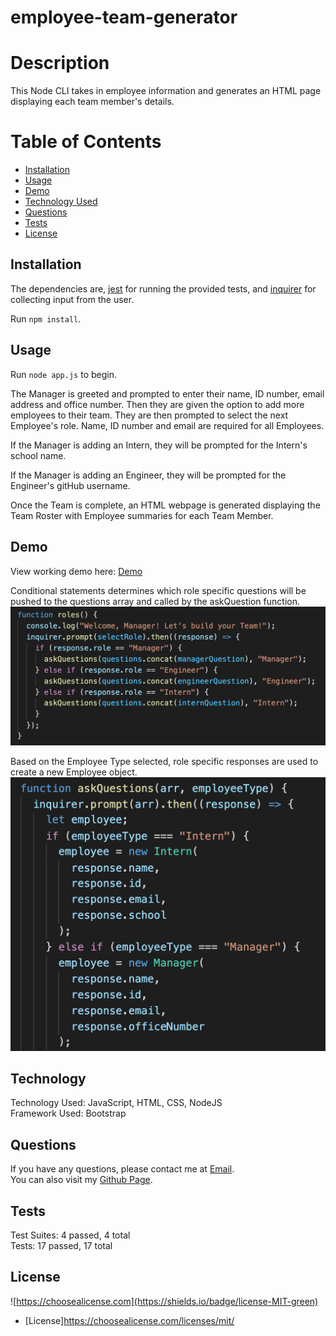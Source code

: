 # employee-team-generator

  # Description
  
  This Node CLI takes in employee information and generates an HTML page displaying each team member's details.  

  # Table of Contents  
 
  * [Installation](#installation)  
  * [Usage](#usage)
  * [Demo](#demo)
  * [Technology Used](#technology)   
  * [Questions](#questions) 
  * [Tests](#tests)  
  * [License](#license)

  ## Installation  
  The dependencies are, [jest](https://jestjs.io/) for running the provided tests, and [inquirer](https://www.npmjs.com/package/inquirer) for collecting input from the user.  
  
  Run  `npm install`. 

  ## Usage  
  Run  `node app.js` to begin. 
  
  The Manager is greeted and prompted to enter their name, ID number, email address and office number. Then they are given the option to add more employees to their team. They are then prompted to select the next Employee's role. Name, ID number and email are required for all Employees. 
  
  If the Manager is adding an Intern, they will be prompted for the Intern's school name. 
  
  If the Manager is adding an Engineer, they will be prompted for the Engineer's gitHub username. 

  Once the Team is complete, an HTML webpage is generated displaying the Team Roster with Employee summaries for each Team Member. 

  ## Demo
  View working demo here: [Demo](https://drive.google.com/file/d/1tYnvLg2bPq_DdGGb1omgHALf9vuTTeTM/view?usp=sharing)

  Conditional statements determines which role specific questions will be pushed to the questions array and called by the askQuestion function.
  ![Questions](Assets/Images/questions.png)  

  Based on the Employee Type selected, role specific responses are used to create a new Employee object.
  ![New Objects](Assets/Images/new-objects.png)


  ## Technology
  Technology Used: JavaScript, HTML, CSS, NodeJS  
  Framework Used: Bootstrap

  ## Questions
  If you have any questions, please contact me at [Email](jenLkelly@gmail.com).  
  You can also visit my [Github Page](https://github.com/jkelly101).  

  ## Tests
  Test Suites: 4 passed, 4 total  
  Tests:       17 passed, 17 total

  ## License
![https://choosealicense.com](https://shields.io/badge/license-MIT-green)
* [License]https://choosealicense.com/licenses/mit/
  


  